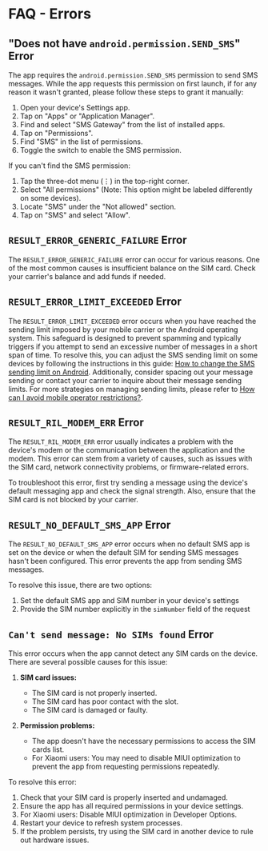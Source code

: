 # FAQ - Errors

## "Does not have `android.permission.SEND_SMS`" Error

The app requires the `android.permission.SEND_SMS` permission to send SMS messages. While the app requests this permission on first launch, if for any reason it wasn't granted, please follow these steps to grant it manually:

1. Open your device's Settings app.
2. Tap on "Apps" or "Application Manager".
3. Find and select "SMS Gateway" from the list of installed apps.
4. Tap on "Permissions".
5. Find "SMS" in the list of permissions.
6. Toggle the switch to enable the SMS permission.

If you can't find the SMS permission:

1. Tap the three-dot menu (⋮) in the top-right corner.
2. Select "All permissions" (Note: This option might be labeled differently on some devices).
3. Locate "SMS" under the "Not allowed" section.
4. Tap on "SMS" and select "Allow".

## `RESULT_ERROR_GENERIC_FAILURE` Error

The `RESULT_ERROR_GENERIC_FAILURE` error can occur for various reasons. One of the most common causes is insufficient balance on the SIM card. Check your carrier's balance and add funds if needed.

## `RESULT_ERROR_LIMIT_EXCEEDED` Error

The `RESULT_ERROR_LIMIT_EXCEEDED` error occurs when you have reached the sending limit imposed by your mobile carrier or the Android operating system. This safeguard is designed to prevent spamming and typically triggers if you attempt to send an excessive number of messages in a short span of time. To resolve this, you can adjust the SMS sending limit on some devices by following the instructions in this guide: [How to change the SMS sending limit on Android](https://www.xda-developers.com/change-sms-limit-android/). Additionally, consider spacing out your message sending or contact your carrier to inquire about their message sending limits. For more strategies on managing sending limits, please refer to [How can I avoid mobile operator restrictions?](./general.md#how-can-i-avoid-mobile-operator-restrictions).

## `RESULT_RIL_MODEM_ERR` Error

The `RESULT_RIL_MODEM_ERR` error usually indicates a problem with the device's modem or the communication between the application and the modem. This error can stem from a variety of causes, such as issues with the SIM card, network connectivity problems, or firmware-related errors.

To troubleshoot this error, first try sending a message using the device's default messaging app and check the signal strength. Also, ensure that the SIM card is not blocked by your carrier.

## `RESULT_NO_DEFAULT_SMS_APP` Error

The `RESULT_NO_DEFAULT_SMS_APP` error occurs when no default SMS app is set on the device or when the default SIM for sending SMS messages hasn't been configured. This error prevents the app from sending SMS messages.

To resolve this issue, there are two options:

1. Set the default SMS app and SIM number in your device's settings
2. Provide the SIM number explicitly in the `simNumber` field of the request

## `Can't send message: No SIMs found` Error

This error occurs when the app cannot detect any SIM cards on the device. There are several possible causes for this issue:

1. **SIM card issues:**
    - The SIM card is not properly inserted.
    - The SIM card has poor contact with the slot.
    - The SIM card is damaged or faulty.

2. **Permission problems:**
    - The app doesn't have the necessary permissions to access the SIM cards list.
    - For Xiaomi users: You may need to disable MIUI optimization to prevent the app from requesting permissions repeatedly.

To resolve this error:

1. Check that your SIM card is properly inserted and undamaged.
2. Ensure the app has all required permissions in your device settings.
3. For Xiaomi users: Disable MIUI optimization in Developer Options.
4. Restart your device to refresh system processes.
5. If the problem persists, try using the SIM card in another device to rule out hardware issues.

